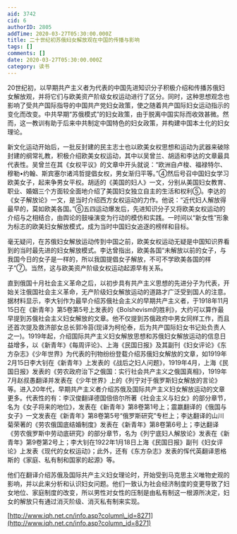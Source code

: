 ```yaml
---
aid: 3742
cid: 6
authorID: 2805
addTime: 2020-03-27T05:30:00.000Z
title: 二十世纪初苏俄妇女解放观在中国的传播与影响
tags: []
comments: []
date: 2020-03-27T05:30:00.000Z
category: 读书
---
```


20世纪初，以早期共产主义者为代表的中国先进知识分子积极介绍和传播苏俄妇女解放观，并将它们与欧美资产阶级女权运动进行了区分。同时，这种思想观念也影响了受共产国际指导的中国共产党妇女政策，使之随着共产国际妇女运动指示的变化而改变。中共早期“苏俄模式”的妇女政策，由于脱离中国实际而收效甚微。然而，这一教训有助于后来中共制定中国特色的妇女政策，并构建中国本土化的妇女理论。

新文化运动开始后，一批反封建的民主志士也以欧美女权思想和运动为武器来破除封建的纲常礼教，积极介绍欧美女权运动，其中以吴曾兰、胡适和李达的文章最具代表性。吴曾兰在其《女权平议》的文章中开头就说：“欧洲自卢梭、福禄特尔、穆勒•约翰、斯宾塞尔诸鸿哲提倡女权，男女渐归平等。”④然后号召中国妇女学习欧美女子，起来争男女平权。胡适的《美国的妇人》一文，分别从美国妇女教育、职业、婚姻三个方面较全面地介绍了美国妇女独立自主的生活和权利⑤。李达的《女子解放论》一文，是当时介绍西方女权运动的力作。他说：“近代妇人解放得最早的，莫如欧美各国。”⑥五四运动爆发后，先进知识分子又将欧美女权运动的介绍与之相结合，由舆论的鼓噪演变为行动的模仿和实践。一时间以“新女性”形象为标志的欧美妇女解放模式，成为当时中国妇女追逐的榜样和目标。

毫无疑问，在苏俄妇女解放运动传到中国之前，欧美女权运动无疑是中国知识界看到的当时最先进的妇女解放模式。李达曾指出，欧美各国“未解放以前的女子，与我国今日的女子是一样的，所以我国提倡女子解放，不可不学欧美各国的样子”⑦。当然，这与欧美资产阶级女权运动起源早有关系。

直到俄国十月社会主义革命之后，以初步具有共产主义思想的先进分子为代表，开始关注俄国社会主义革命，无产阶级妇女解放运动的道路才广泛受到国人的注意。据材料显示，李大钊作为最早介绍苏俄社会主义的早期共产主义者，于1918年11月15日在《新青年》第5卷第5号上发表的《Bolshevism的胜利》，大约可以算作最早提到苏俄社会主义妇女解放的文章。他不仅提到苏俄政府中男女同样工作，而且还首次提及救济部女总长郭冷苔(现译为柯伦泰，后为共产国际妇女书记处负责人之一)。1919年起，介绍国际共产主义妇女解放思想和苏俄妇女解放运动的信息日益增多，以《新青年》《每周评论》、上海《民国日报》及其副刊《妇女评论》《东方杂志》《少年世界》为代表的刊物纷纷登载介绍苏俄妇女解放的文章，如1919年2月15日李大钊在《新青年》上发表的《战后之妇人问题》，1919年4月，上海《民国日报》发表的《劳农政府治下之俄国：实行社会共产主义之俄国真相》，1919年7月赵叔愚翻译并发表在《少年世界》上的《列宁对于俄罗斯妇女解放的言论》等。进入20年代，早期共产主义者介绍苏俄及国际共产主义妇女解放运动的文章更多。代表性的有：李汉俊翻译德国倍倍尔所著《社会主义与妇女》的部分章节，名为《女子将来的地位》，发表在《新青年》第8卷第1号上；震嬴翻译的《俄国与女子》一文发表在《新青年》第8卷第5号“俄罗斯研究”专栏上；李达翻译的山川菊荣著的《劳农俄国底结婚制度》发表在《新青年》第8卷第6号上；李达翻译《劳农俄罗斯中劳动底研究》的部分章节，名为《列宁底妇人解放论》发表在《新青年》第9卷第2号上；李大钊在1922年1月18日上海《民国日报》副刊《妇女评论》上发表《现代的女权运动》；此外，还有《东方杂志》发表的恽代英翻译恩格斯的《家庭、私有制和国家的起源》等。

他们在翻译介绍苏俄及国际共产主义妇女理论时，开始受到马克思主义唯物史观的影响，并以此来分析和认识妇女问题。他们一致认为社会经济制度的变更导致了妇女地位、家庭制度的改变，所以男性对女性的压制是由私有制这一根源所决定，妇女的解放只有通过消灭阶级、消灭私有制来实现。

[http://www.iqh.net.cn/info.asp?column\_id=8271](http://www.iqh.net.cn/info.asp?column_id=8271)
